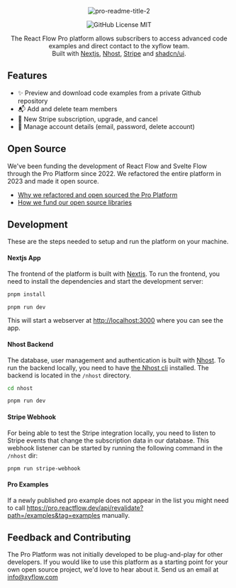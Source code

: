 <div align="center">

![pro-readme-title-2](https://github.com/xyflow/pro-platform/assets/9868315/95a25241-fc25-4cc2-9caa-d2007de53bfe)

![GitHub License MIT](https://img.shields.io/github/license/wbkd/react-flow?color=%23ff0072)

The React Flow Pro platform allows subscribers to access advanced code examples and direct contact to the xyflow team.<br/>
Built with [Nextjs](https://nextjs.org/), [Nhost](https://nhost.io/), [Stripe](https://stripe.com) and [shadcn/ui](https://ui.shadcn.com/).

</div>

## Features

- ✨ Preview and download code examples from a private Github repository
- 📬 Add and delete team members
- 💸 New Stripe subscription, upgrade, and cancel
- 👤 Manage account details (email, password, delete account)

## Open Source

We've been funding the development of React Flow and Svelte Flow through the Pro Platform since 2022. We refactored the entire platform in 2023 and made it open source.

- [Why we refactored and open sourced the Pro Platform](https://xyflow.com/blog/react-flow-pro-platform-open-source)
- [How we fund our open source libraries](https://xyflow.com/open-source)

## Development

These are the steps needed to setup and run the platform on your machine.

#### Nextjs App

The frontend of the platform is built with [Nextjs](https://nextjs.org/). To run the frontend, you need to install the dependencies and start the development server:

```sh
pnpm install
```

```sh
pnpm run dev
```

This will start a webserver at [http://localhost:3000](http://localhost:3000) where you can see the app.

#### Nhost Backend

The database, user management and authentication is built with [Nhost](https://nhost.io/). To run the backend locally, you need to have [the Nhost cli](https://docs.nhost.io/cli) installed. The backend is located in the `/nhost` directory.

```sh
cd nhost
```

```sh
pnpm run dev
```

#### Stripe Webhook

For being able to test the Stripe integration locally, you need to listen to Stripe events that change the subscription data in our database. This webhook listener can be started by running the following command in the `/nhost` dir:

```sh
pnpm run stripe-webhook
```

#### Pro Examples

If a newly published pro example does not appear in the list you might need to call https://pro.reactflow.dev/api/revalidate?path=/examples&tag=examples manually.

## Feedback and Contributing

The Pro Platform was not initially developed to be plug-and-play for other developers. If you would like to use this platform as a starting point for your own open source project, we'd love to hear about it. Send us an email at info@xyflow.com
